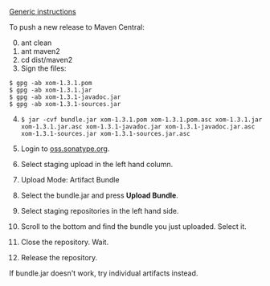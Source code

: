 [Generic instructions](https://central.sonatype.org/pages/manual-staging-bundle-creation-and-deployment.html)

To push a new release to Maven Central:

0. ant clean
1. ant maven2
2. cd dist/maven2
3. Sign the files:

  ```
  $ gpg -ab xom-1.3.1.pom
  $ gpg -ab xom-1.3.1.jar
  $ gpg -ab xom-1.3.1-javadoc.jar
  $ gpg -ab xom-1.3.1-sources.jar
  ```

4. `$ jar -cvf bundle.jar xom-1.3.1.pom xom-1.3.1.pom.asc xom-1.3.1.jar xom-1.3.1.jar.asc xom-1.3.1-javadoc.jar xom-1.3.1-javadoc.jar.asc xom-1.3.1-sources.jar xom-1.3.1-sources.jar.asc`

5. Login to [oss.sonatype.org](https://oss.sonatype.org/#welcome).

6. Select staging upload in the left hand column.

7. Upload Mode: Artifact Bundle

8. Select the bundle.jar and press **Upload Bundle**.

9. Select staging repositories in the left hand side.

10. Scroll to the bottom and find the bundle you just uploaded. Select it.

11. Close the repository. Wait.

12. Release the repository.

If bundle.jar doesn't work, try individual artifacts instead. 
 